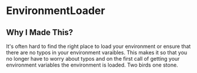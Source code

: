 # EnvironmentLoader

## Why I Made This?
It's often hard to find the right place to load your environment or ensure that there are no typos in your environment varaibles. This makes it so that you no longer have to worry about typos and on the first call of getting your environment variables the environment is loaded. Two birds one stone.
